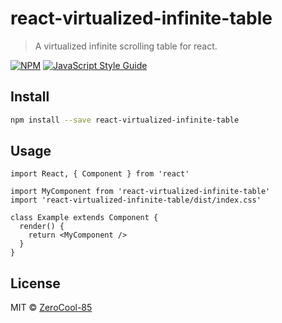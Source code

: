 # react-virtualized-infinite-table

> A virtualized infinite scrolling table for react.

[![NPM](https://img.shields.io/npm/v/react-virtualized-infinite-table.svg)](https://www.npmjs.com/package/react-virtualized-infinite-table) [![JavaScript Style Guide](https://img.shields.io/badge/code_style-standard-brightgreen.svg)](https://standardjs.com)

## Install

```bash
npm install --save react-virtualized-infinite-table
```

## Usage

```tsx
import React, { Component } from 'react'

import MyComponent from 'react-virtualized-infinite-table'
import 'react-virtualized-infinite-table/dist/index.css'

class Example extends Component {
  render() {
    return <MyComponent />
  }
}
```

## License

MIT © [ZeroCool-85](https://github.com/ZeroCool-85)
